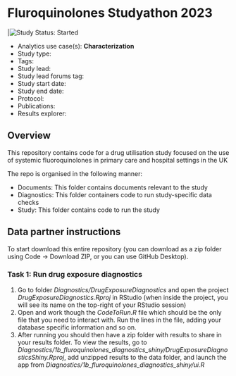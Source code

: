 # Fluroquinolones Studyathon 2023

|<img src="https://img.shields.io/badge/Study%20Status-Started-blue.svg" alt="Study Status: Started">

- Analytics use case(s): **Characterization**
- Study type: 
- Tags: 
- Study lead: 
- Study lead forums tag: 
- Study start date: 
- Study end date: 
- Protocol: 
- Publications: 
- Results explorer:

## Overview
This repository contains code for a drug utilisation study focused on the use of systemic fluoroquinolones in primary care and hospital settings in the UK

The repo is organised in the following manner:  
- Documents: This folder contains documents relevant to the study 
- Diagnostics: This folder containers code to run study-specific data checks
- Study: This folder contains code to run the study


## Data partner instructions

To start download this entire repository (you can download as a zip folder using Code -> Download ZIP, or you can use GitHub Desktop). 

### Task 1: Run drug exposure diagnostics
1) Go to folder <i>Diagnostics/DrugExposureDiagnostics</i> and open the project <i>DrugExposureDiagnostics.Rproj</i> in RStudio (when inside the project, you will see its name on the top-right of your RStudio session)
2) Open and work though the <i>CodeToRun.R</i> file which should be the only file that you need to interact with. Run the lines in the file, adding your database specific information and so on.
3) After running you should then have a zip folder with results to share in your results folder. To view the results, go to <i>Diagnostics/1b_fluroquinolones_diagnostics_shiny/DrugExposureDiagnosticsShiny.Rproj</i>, add unzipped results to the data folder,  and launch the app from <i>Diagnostics/1b_fluroquinolones_diagnostics_shiny/ui.R</i>


